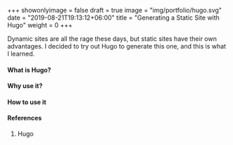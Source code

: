 +++
showonlyimage = false
draft = true
image = "img/portfolio/hugo.svg"
date = "2019-08-21T19:13:12+06:00"
title = "Generating a Static Site with Hugo"
weight = 0
+++

Dynamic sites are all the rage these days, but static sites have their own advantages. I decided to try out Hugo to generate this one, and this is what I learned.
<!--more-->

#### What is Hugo?

#### Why use it?

#### How to use it

#### References
1. Hugo